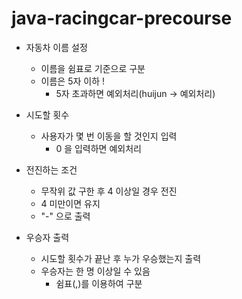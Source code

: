 # java-racingcar-precourse

+ 자동차 이름 설정
  + 이름을 쉼표로 기준으로 구분
  + 이름은 5자 이하 !
    + 5자 초과하면 예외처리(huijun -> 예외처리)

+ 시도할 횟수
  + 사용자가 몇 번 이동을 할 것인지 입력
    + 0 을 입력하면 예외처리

+ 전진하는 조건
  + 무작위 값 구한 후 4 이상일 경우 전진
  + 4 미만이면 유지
  + "-" 으로 출력

+ 우승자 출력
  + 시도할 횟수가 끝난 후 누가 우승했는지 출력
  + 우승자는 한 명 이상일 수 있음
    + 쉼표(,)를 이용하여 구분

